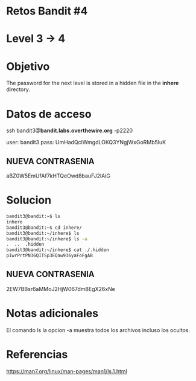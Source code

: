 # Retos Bandit  #4
# Level 3 -> 4

# Objetivo
The password for the next level is stored in a hidden file in the **inhere** directory.

# Datos de acceso
ssh bandit3@**bandit.labs.overthewire.org** -p2220

user: bandit3
pass: UmHadQclWmgdLOKQ3YNgjWxGoRMb5luK

## NUEVA CONTRASENIA
aBZ0W5EmUfAf7kHTQeOwd8bauFJ2lAiG

# Solucion 
```bash
bandit3@bandit:~$ ls
inhere
bandit3@bandit:~$ cd inhere/
bandit3@bandit:~/inhere$ ls
bandit3@bandit:~/inhere$ ls -a
.  ..  .hidden
bandit3@bandit:~/inhere$ cat ./.hidden
pIwrPrtPN36QITSp3EQaw936yaFoFgAB
```


## NUEVA CONTRASENIA
2EW7BBsr6aMMoJ2HjW067dm8EgX26xNe


# Notas adicionales

El comando ls la opcion -a muestra todos los archivos incluso los ocultos.

# Referencias 
https://man7.org/linux/man-pages/man1/ls.1.html